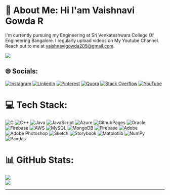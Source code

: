 # 💫 About Me:  Hi I'am Vaishnavi Gowda R 
I'm currently pursuing my Engineering at Sri Venkateshwara College Of Engineering Bangalore.
I regularly upload videos on My Youtube Channel.
Reach out to me at vaishnavigowda205@gmail.com.

[![](https://visitcount.itsvg.in/api?id=VaishnaviGowdaR&icon=9&color=1)](https://visitcount.itsvg.in)

## 🌐 Socials:
[![Instagram](https://img.shields.io/badge/Instagram-%23E4405F.svg?logo=Instagram&logoColor=white)](https://instagram.com/vaishnavi_gowda_502) [![LinkedIn](https://img.shields.io/badge/LinkedIn-%230077B5.svg?logo=linkedin&logoColor=white)](https://linkedin.com/in/VaishnaviGowda) [![Pinterest](https://img.shields.io/badge/Pinterest-%23E60023.svg?logo=Pinterest&logoColor=white)](https://pinterest.com/VaishnaviVaishu) [![Quora](https://img.shields.io/badge/Quora-%23B92B27.svg?logo=Quora&logoColor=white)](https://quora.com/profile/VaishnaviVaishu) [![Stack Overflow](https://img.shields.io/badge/-Stackoverflow-FE7A16?logo=stack-overflow&logoColor=white)](https://stackoverflow.com/users/VaishnaviVaishu) [![YouTube](https://img.shields.io/badge/YouTube-%23FF0000.svg?logo=YouTube&logoColor=white)](https://youtube.com/@Vaishnavi_Gowda502) 

# 💻 Tech Stack:
![C](https://img.shields.io/badge/c-%2300599C.svg?style=flat-square&logo=c&logoColor=white) ![C++](https://img.shields.io/badge/c++-%2300599C.svg?style=flat-square&logo=c%2B%2B&logoColor=white) ![Java](https://img.shields.io/badge/java-%23ED8B00.svg?style=flat-square&logo=openjdk&logoColor=white) ![JavaScript](https://img.shields.io/badge/javascript-%23323330.svg?style=flat-square&logo=javascript&logoColor=%23F7DF1E) ![Azure](https://img.shields.io/badge/azure-%230072C6.svg?style=flat-square&logo=microsoftazure&logoColor=white) ![GithubPages](https://img.shields.io/badge/github%20pages-121013?style=flat-square&logo=github&logoColor=white) ![Oracle](https://img.shields.io/badge/Oracle-F80000?style=flat-square&logo=oracle&logoColor=white) ![Firebase](https://img.shields.io/badge/firebase-%23039BE5.svg?style=flat-square&logo=firebase) ![AWS](https://img.shields.io/badge/AWS-%23FF9900.svg?style=flat-square&logo=amazon-aws&logoColor=white) ![MySQL](https://img.shields.io/badge/mysql-4479A1.svg?style=flat-square&logo=mysql&logoColor=white) ![MongoDB](https://img.shields.io/badge/MongoDB-%234ea94b.svg?style=flat-square&logo=mongodb&logoColor=white) ![Firebase](https://img.shields.io/badge/firebase-a08021?style=flat-square&logo=firebase&logoColor=ffcd34) ![Adobe](https://img.shields.io/badge/adobe-%23FF0000.svg?style=flat-square&logo=adobe&logoColor=white) ![Adobe Photoshop](https://img.shields.io/badge/adobe%20photoshop-%2331A8FF.svg?style=flat-square&logo=adobe%20photoshop&logoColor=white) ![Sketch](https://img.shields.io/badge/Sketch-FFB387?style=flat-square&logo=sketch&logoColor=black) ![Storybook](https://img.shields.io/badge/-Storybook-FF4785?style=flat-square&logo=storybook&logoColor=white) ![Matplotlib](https://img.shields.io/badge/Matplotlib-%23ffffff.svg?style=flat-square&logo=Matplotlib&logoColor=black) ![NumPy](https://img.shields.io/badge/numpy-%23013243.svg?style=flat-square&logo=numpy&logoColor=white) ![Pandas](https://img.shields.io/badge/pandas-%23150458.svg?style=flat-square&logo=pandas&logoColor=white)
# 📊 GitHub Stats:
![](https://github-readme-stats.vercel.app/api?username=VaishnaviGowdaR&theme=merko&hide_border=false&include_all_commits=true&count_private=true)<br/>
![](https://github-readme-streak-stats.herokuapp.com/?user=VaishnaviGowdaR&theme=merko&hide_border=false)<br/>


---

